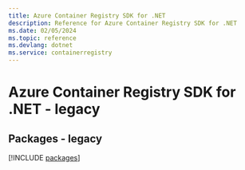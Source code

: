 ```yaml
---
title: Azure Container Registry SDK for .NET
description: Reference for Azure Container Registry SDK for .NET
ms.date: 02/05/2024
ms.topic: reference
ms.devlang: dotnet
ms.service: containerregistry
---
```

# Azure Container Registry SDK for .NET - legacy
## Packages - legacy
[!INCLUDE [packages](container-registry-index.md)]